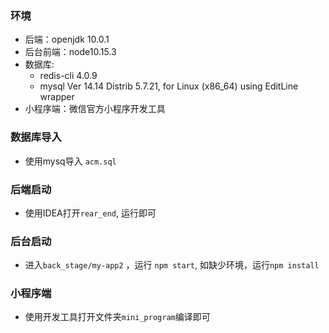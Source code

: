 ### 环境
  - 后端：openjdk 10.0.1
  - 后台前端：node10.15.3
  - 数据库: 
    - redis-cli 4.0.9
    - mysql  Ver 14.14 Distrib 5.7.21, for Linux (x86_64) using  EditLine wrapper
  - 小程序端：微信官方小程序开发工具
### 数据库导入
  - 使用mysq导入 `acm.sql`

### 后端启动
  - 使用IDEA打开`rear_end`, 运行即可

### 后台启动
  - 进入`back_stage/my-app2` ，运行 `npm start`, 如缺少环境，运行`npm install`

### 小程序端
  - 使用开发工具打开文件夹`mini_program`编译即可